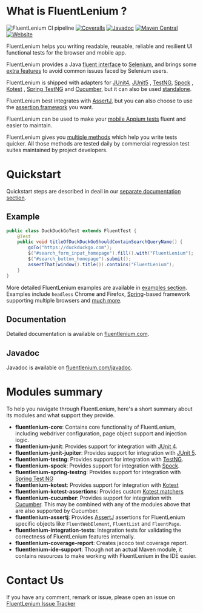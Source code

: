 # What is FluentLenium ?

![FluentLenium CI pipeline](https://github.com/FluentLenium/FluentLenium/workflows/FluentLenium%20CI%20pipeline/badge.svg)
[![Coveralls](https://coveralls.io/repos/github/FluentLenium/FluentLenium/badge.svg?branch=develop)](https://coveralls.io/github/FluentLenium/FluentLenium?branch=develop)
[![Javadoc](https://javadoc-badge.appspot.com/org.fluentlenium/fluentlenium-core.svg?label=javadoc)](https://fluentlenium.com/javadoc)
[![Maven Central](https://img.shields.io/maven-central/v/org.fluentlenium/fluentlenium-parent.svg)](http://search.maven.org/#search%7Cgav%7C1%7Cg%3A%22org.fluentlenium%22%20AND%20a%3A%22fluentlenium-parent%22)
[![Website](https://img.shields.io/website-up-down-green-red/http/fluentlenium.com.svg)](https://fluentlenium.com)

FluentLenium helps you writing readable, reusable, reliable and resilient UI functional tests for the browser and mobile
app.

FluentLenium provides a Java [fluent interface](http://en.wikipedia.org/wiki/Fluent_interface) to
[Selenium](http://www.seleniumhq.org/), and brings some [extra features](https://fluentlenium.com/docs/key_features/)
to avoid common issues faced by Selenium users.

FluentLenium is shipped with adapters for [JUnit4](https://junit.org/junit4/), [JUnit5](https://junit.org/junit5/)
, [TestNG](http://testng.org/doc/index.html), [Spock](http://spockframework.org/)
, [Kotest](https://kotest.io/)
, [Spring TestNG](https://docs.spring.io/spring-framework/docs/current/javadoc-api/org/springframework/test/context/testng/AbstractTestNGSpringContextTests.html)
and [Cucumber](https://cucumber.io), but it can also be
used [standalone](https://fluentlenium.com/docs/test-runners/#standalone-mode).

FluentLenium best integrates with [AssertJ](http://joel-costigliola.github.io/assertj/), but you can also choose to use
the [assertion framework](https://fluentlenium.com/docs/assertion-libraries/) you want.

FluentLenium can be used to make your [mobile Appium tests](https://fluentlenium.com/docs/appium-support/) fluent and
easier to maintain.

FluentLenium gives you [multiple methods](https://fluentlenium.com/docs/test-methods/) which help you write tests
quicker. All those methods are tested daily by commercial regression test suites maintained by project developers.

# Quickstart

Quickstart steps are described in deail in our [separate documentation section](https://fluentlenium.com/quickstart/).

## Example

```java
public class DuckDuckGoTest extends FluentTest {
    @Test
    public void titleOfDuckDuckGoShouldContainSearchQueryName() {
        goTo("https://duckduckgo.com");
        $("#search_form_input_homepage").fill().with("FluentLenium");
        $("#search_button_homepage").submit();
        assertThat(window().title()).contains("FluentLenium");
    }
}
```

More detailed FluentLenium examples are available
in [examples section](https://github.com/FluentLenium/FluentLenium/tree/develop/examples). Examples include `headless`
Chrome and Firefox, [Spring](https://spring.io/)-based framework supporting multiple browsers
and [much more](https://fluentlenium.com/quickstart/#more-examples).

## Documentation

Detailed documentation is available on [fluentlenium.com](https://fluentlenium.com).

## Javadoc

Javadoc is available on [fluentlenium.com/javadoc](https://fluentlenium.com/javadoc).

# Modules summary

To help you navigate through FluentLenium, here's a short summary about its modules and what support they provide.

- **fluentlenium-core**: Contains core functionality of FluentLenium, including webdriver configuration, page object
  support and injection logic.
- **fluentlenium-junit**: Provides support for integration with [JUnit 4](https://junit.org/junit4/).
- **fluentlenium-junit-jupiter**: Provides support for integration with [JUnit 5](https://junit.org/junit5/).
- **fluentlenium-testng**: Provides support for integration with [TestNG](https://testng.org/doc/index.html).
- **fluentlenium-spock**: Provides support for integration with [Spock](http://spockframework.org).
- **fluentlenium-spring-testng**: Provides support for integration
  with [Spring Test NG](https://docs.spring.io/spring-framework/docs/current/javadoc-api/org/springframework/test/context/testng/AbstractTestNGSpringContextTests.html)
- **fluentlenium-kotest**: Provides support for integration with [Kotest](https://kotest.io)
- **fluentlenium-kotest-assertions**: Provides custom [Kotest matchers](https://kotest.io/docs/assertions/matchers.html)
- **fluentlenium-cucumber**: Provides support for integration with [Cucumber](https://cucumber.io). This may be combined
  with any of the modules above that are also supported by Cucumber.
- **fluentlenium-assertj**: Provides [AssertJ](http://joel-costigliola.github.io/assertj/) assertions for FluentLenium
  specific objects like `FluentWebElement`, `FluentList` and `FluentPage`.
- **fluentlenium-integration-tests**: Integration tests for validating the correctness of FluentLenium features
  internally.
- **fluentlenium-coverage-report**: Creates jacoco test coverage report.
- **fluentlenium-ide-support**: Though not an actual Maven module, it contains resources to make working with
  FluentLenium in the IDE easier.

# Contact Us

If you have any comment, remark or issue, please open an issue on
[FluentLenium Issue Tracker](https://github.com/FluentLenium/FluentLenium/issues)
